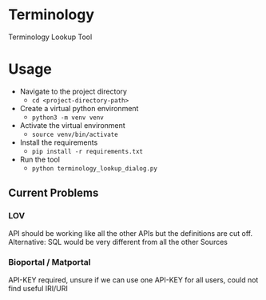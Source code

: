 # Terminology
Terminology Lookup Tool

# Usage
* Navigate to the project directory
  * `cd <project-directory-path>`
* Create a virtual python environment
  * `python3 -m venv venv`
* Activate the virtual environment
  * `source venv/bin/activate`
* Install the requirements
  * `pip install -r requirements.txt`
* Run the tool
  * `python terminology_lookup_dialog.py`

## Current Problems
### LOV
API should be working like all the other APIs but the definitions are cut off. Alternative: SQL would be very different from all the other Sources
### Bioportal / Matportal
API-KEY required, unsure if we can use one API-KEY for all users, could not find useful IRI/URI
